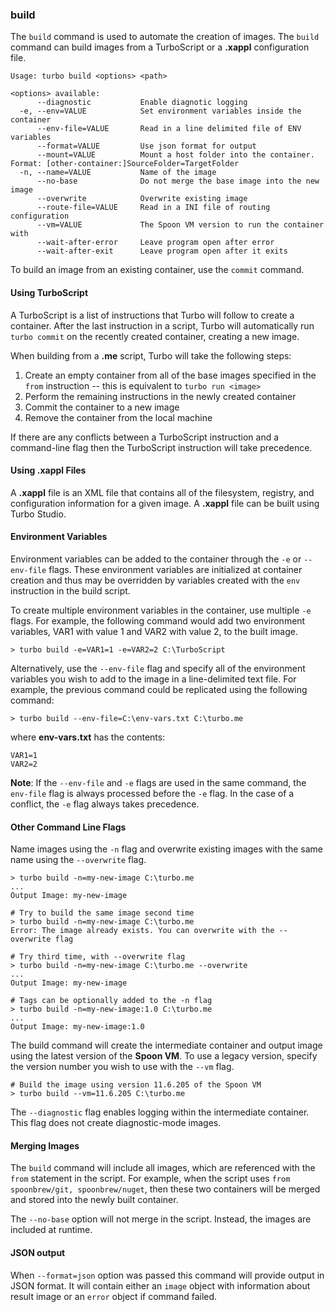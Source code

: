 ### build

The `build` command is used to automate the creation of images. The `build` command can build images from a TurboScript or a **.xappl** configuration file.

```
Usage: turbo build <options> <path>

<options> available:
      --diagnostic           Enable diagnotic logging
  -e, --env=VALUE            Set environment variables inside the container
      --env-file=VALUE       Read in a line delimited file of ENV variables
      --format=VALUE         Use json format for output
      --mount=VALUE          Mount a host folder into the container. Format: [other-container:]SourceFolder=TargetFolder
  -n, --name=VALUE           Name of the image
      --no-base              Do not merge the base image into the new image
      --overwrite            Overwrite existing image
      --route-file=VALUE     Read in a INI file of routing configuration
      --vm=VALUE             The Spoon VM version to run the container with
      --wait-after-error     Leave program open after error
      --wait-after-exit      Leave program open after it exits
```

To build an image from an existing container, use the `commit` command.

#### Using TurboScript

A TurboScript is a list of instructions that Turbo will follow to create a container. After the last instruction in a script, Turbo will automatically run `turbo commit` on the recently created container, creating a new image.

When building from a **.me** script, Turbo will take the following steps: 

1. Create an empty container from all of the base images specified in the `from` instruction -- this is equivalent to `turbo run <image>`
2. Perform the remaining instructions in the newly created container 
3. Commit the container to a new image
4. Remove the container from the local machine

If there are any conflicts between a TurboScript instruction and a command-line flag then the TurboScript instruction will take precedence.

#### Using .xappl Files

A **.xappl** file is an XML file that contains all of the filesystem, registry, and configuration information for a given image. A **.xappl** file can be built using Turbo Studio.

#### Environment Variables

Environment variables can be added to the container through the `-e` or `--env-file` flags. These environment variables are initialized at container creation and thus may be overridden by variables created with the `env` instruction in the build script. 

To create multiple environment variables in the container, use multiple `-e` flags. For example, the following command would add two environment variables, VAR1 with value 1 and VAR2 with value 2, to the built image. 

```
> turbo build -e=VAR1=1 -e=VAR2=2 C:\TurboScript
```

Alternatively, use the `--env-file` flag and specify all of the environment variables you wish to add to the image in a line-delimited text file. For example, the previous command could be replicated using the following command: 

```
> turbo build --env-file=C:\env-vars.txt C:\turbo.me
```

where **env-vars.txt** has the contents: 

```
VAR1=1
VAR2=2
```

**Note**: If the `--env-file` and `-e` flags are used in the same command, the `env-file` flag is always processed before the `-e` flag. In the case of a conflict, the `-e` flag always takes precedence. 

#### Other Command Line Flags

Name images using the `-n` flag and overwrite existing images with the same name using the `--overwrite` flag. 

```
> turbo build -n=my-new-image C:\turbo.me
...
Output Image: my-new-image

# Try to build the same image second time
> turbo build -n=my-new-image C:\turbo.me
Error: The image already exists. You can overwrite with the --overwrite flag

# Try third time, with --overwrite flag
> turbo build -n=my-new-image C:\turbo.me --overwrite
...
Output Image: my-new-image

# Tags can be optionally added to the -n flag
> turbo build -n=my-new-image:1.0 C:\turbo.me
...
Output Image: my-new-image:1.0
```

The build command will create the intermediate container and output image using the latest version of the **Spoon VM**. To use a legacy version, specify the version number you wish to use with the `--vm` flag. 

```
# Build the image using version 11.6.205 of the Spoon VM
> turbo build --vm=11.6.205 C:\turbo.me 
```

The `--diagnostic` flag enables logging within the intermediate container. This flag does not create diagnostic-mode images.

#### Merging Images

The `build` command will include all images, which are referenced with the `from` statement in the script.  For example, when the script uses `from spoonbrew/git, spoonbrew/nuget`, then these two containers will be merged and stored into the newly built container.

The `--no-base` option will not merge in the script. Instead, the images are included at runtime. 

#### JSON output

When `--format=json` option was passed this command will provide output in JSON format. It will contain either an `image` object with information about result image or an `error` object if command failed.
